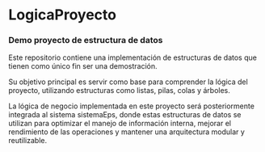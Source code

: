 # LogicaProyecto

### Demo proyecto de estructura de datos

Este repositorio contiene una implementación de estructuras de datos que tienen como único fin ser una demostración.

Su objetivo principal es servir como base para comprender la lógica del proyecto, utilizando estructuras como listas, pilas, colas y árboles.

La lógica de negocio implementada en este proyecto será posteriormente integrada al sistema sistemaEps, donde estas estructuras de datos se utilizan para optimizar el manejo de información interna, mejorar el rendimiento de las operaciones y mantener una arquitectura modular y reutilizable.
